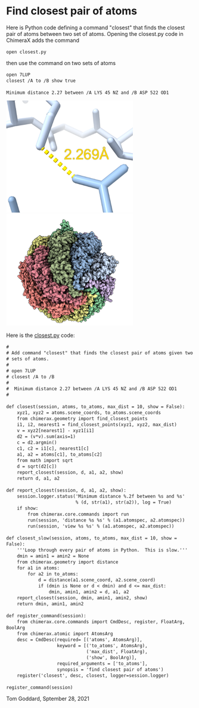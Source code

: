 # Find closest pair of atoms

Here is Python code defining a command "closest" that finds the closest pair of atoms between two set of atoms.  Opening the closest.py code in ChimeraX adds the command

    open closest.py

then use the command on two sets of atoms

    open 7LUP
    closest /A to /B show true

    Minimum distance 2.27 between /A LYS 45 NZ and /B ASP 522 OD1
    
<img src="closest.png" height="300"><img src="7lup.png" height="300">

Here is the [closest.py](closest.py) code:

    #
    # Add command "closest" that finds the closest pair of atoms given two
    # sets of atoms.
    #
    # open 7LUP
    # closest /A to /B
    #
    #  Minimum distance 2.27 between /A LYS 45 NZ and /B ASP 522 OD1
    #

    def closest(session, atoms, to_atoms, max_dist = 10, show = False):
        xyz1, xyz2 = atoms.scene_coords, to_atoms.scene_coords
        from chimerax.geometry import find_closest_points
        i1, i2, nearest1 = find_closest_points(xyz1, xyz2, max_dist)
        v = xyz2[nearest1] - xyz1[i1]
        d2 = (v*v).sum(axis=1)
        c = d2.argmin()
        c1, c2 = i1[c], nearest1[c]
        a1, a2 = atoms[c1], to_atoms[c2]
        from math import sqrt
        d = sqrt(d2[c])
        report_closest(session, d, a1, a2, show)
        return d, a1, a2

    def report_closest(session, d, a1, a2, show):
        session.logger.status('Minimum distance %.2f between %s and %s'
                              % (d, str(a1), str(a2)), log = True)
        if show:
            from chimerax.core.commands import run
            run(session, 'distance %s %s' % (a1.atomspec, a2.atomspec))
            run(session, 'view %s %s' % (a1.atomspec, a2.atomspec))

    def closest_slow(session, atoms, to_atoms, max_dist = 10, show = False):
        '''Loop through every pair of atoms in Python.  This is slow.'''
        dmin = amin1 = amin2 = None
        from chimerax.geometry import distance
        for a1 in atoms:
            for a2 in to_atoms:
                d = distance(a1.scene_coord, a2.scene_coord)
                if (dmin is None or d < dmin) and d <= max_dist:
                    dmin, amin1, amin2 = d, a1, a2
        report_closest(session, dmin, amin1, amin2, show)
        return dmin, amin1, amin2

    def register_command(session):
        from chimerax.core.commands import CmdDesc, register, FloatArg, BoolArg
        from chimerax.atomic import AtomsArg
        desc = CmdDesc(required= [('atoms', AtomsArg)],
                       keyword = [('to_atoms', AtomsArg),
                                  ('max_dist', FloatArg),
                                  ('show', BoolArg)],
                       required_arguments = ['to_atoms'],
                       synopsis = 'find closest pair of atoms')
        register('closest', desc, closest, logger=session.logger)

    register_command(session)

Tom Goddard, Sptember 28, 2021
